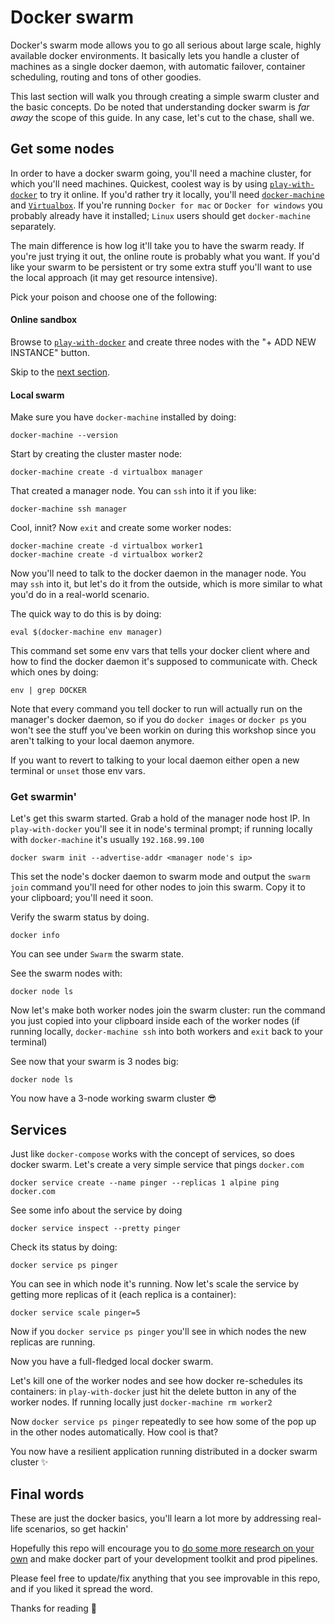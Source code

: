 # Docker swarm

Docker's swarm mode allows you to go all serious about large scale, highly available docker environments. It basically lets you handle a cluster of machines as a single docker daemon, with automatic failover, container scheduling, routing and tons of other goodies.

This last section will walk you through creating a simple swarm cluster and the basic concepts. Do be noted that understanding docker swarm is *far away* the scope of this guide. In any case, let's cut to the chase, shall we.

## Get some nodes

In order to have a docker swarm going, you'll need a machine cluster, for which you'll need machines. Quickest, coolest way is by using [`play-with-docker`](http://play-with-docker.com/) to try it online. If you'd rather try it locally, you'll need [`docker-machine`](https://docs.docker.com/machine/) and [`Virtualbox`](https://www.virtualbox.org/). If you're running `Docker for mac` or `Docker for windows` you probably already have it installed; `Linux` users should get `docker-machine` separately.

The main difference is how log it'll take you to have the swarm ready. If you're just trying it out, the online route is probably what you want. If you'd like your swarm to be persistent or try some extra stuff you'll want to use the local approach (it may get resource intensive).

Pick your poison and choose one of the following:

#### Online sandbox

Browse to [`play-with-docker`](http://play-with-docker.com/) and create three nodes with the "+ ADD NEW INSTANCE" button.

Skip to the [next section](https://github.com/gvilarino/docker-workshop/tree/master/4-docker-swarm#get-swarmin).

#### Local swarm

Make sure you have `docker-machine` installed by doing:

```
docker-machine --version
```

Start by creating the cluster master node:

```
docker-machine create -d virtualbox manager
```

That created a manager node. You can `ssh` into it if you like:

```
docker-machine ssh manager
```

Cool, innit? Now `exit` and create some worker nodes:

```
docker-machine create -d virtualbox worker1
docker-machine create -d virtualbox worker2
```

Now you'll need to talk to the docker daemon in the manager node. You may `ssh` into it, but let's do it from the outside, which is more similar to what you'd do in a real-world scenario.

The quick way to do this is by doing:

```
eval $(docker-machine env manager)
```

This command set some env vars that tells your docker client where and how to find the docker daemon it's supposed to communicate with. Check which ones by doing:

```
env | grep DOCKER
```

Note that every command you tell docker to run will actually run on the manager's docker daemon, so if you do `docker images` or `docker ps` you won't see the stuff you've been workin on during this workshop since you aren't talking to your local daemon anymore.

If you want to revert to talking to your local daemon either open a new terminal or `unset` those env vars.

### Get swarmin'

Let's get this swarm started. Grab a hold of the manager node host IP. In `play-with-docker` you'll see it in node's terminal prompt; if running locally with `docker-machine` it's usually `192.168.99.100`

```
docker swarm init --advertise-addr <manager node's ip>
```

This set the node's docker daemon to swarm mode and output the `swarm join` command you'll need for other nodes to join this swarm. Copy it to your clipboard; you'll need it soon.

Verify the swarm status by doing.

```
docker info
```

You can see under `Swarm` the swarm state.

See the swarm nodes with:

```
docker node ls
```

Now let's make both worker nodes join the swarm cluster: run the command you just copied into your clipboard inside each of the worker nodes (if running locally, `docker-machine ssh` into both workers and `exit` back to your terminal)

See now that your swarm is 3 nodes big:

```
docker node ls
```

You now have a 3-node working swarm cluster 😎

## Services

Just like `docker-compose` works with the concept of services, so does docker swarm. Let's create a very simple service that pings `docker.com`

```
docker service create --name pinger --replicas 1 alpine ping docker.com
```

See some info about the service by doing

```
docker service inspect --pretty pinger
```

Check its status by doing:

```
docker service ps pinger
```

You can see in which node it's running. Now let's scale the service by getting more replicas of it (each replica is a container):

```
docker service scale pinger=5
```

Now if you `docker service ps pinger` you'll see in which nodes the new replicas are running.

Now you have a full-fledged local docker swarm.

Let's kill one of the worker nodes and see how docker re-schedules its containers: in `play-with-docker` just hit the delete button in any of the worker nodes. If running locally just `docker-machine rm worker2`

Now `docker service ps pinger` repeatedly to see how some of the pop up in the other nodes automatically. How cool is that?

You now have a resilient application running distributed in a docker swarm cluster ✨

## Final words

These are just the docker basics, you'll learn a lot more by addressing real-life scenarios, so get hackin'

Hopefully this repo will encourage you to [do some more research on your own](https://docs.docker.com) and make docker part of your development toolkit and prod pipelines.

Please feel free to update/fix anything that you see improvable in this repo, and if you liked it spread the word.

Thanks for reading 🙇

